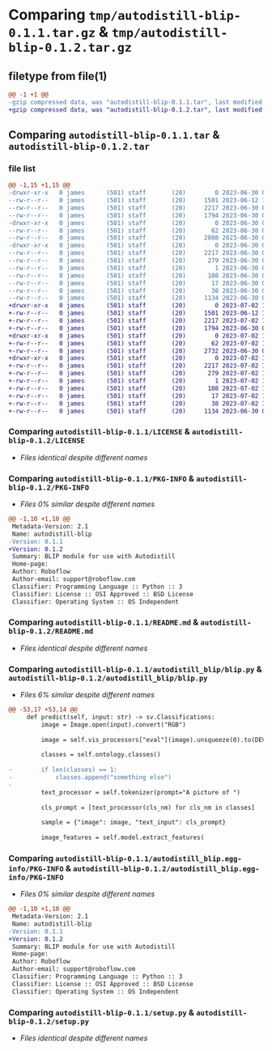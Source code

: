 # Comparing `tmp/autodistill-blip-0.1.1.tar.gz` & `tmp/autodistill-blip-0.1.2.tar.gz`

## filetype from file(1)

```diff
@@ -1 +1 @@
-gzip compressed data, was "autodistill-blip-0.1.1.tar", last modified: Fri Jun 30 09:05:19 2023, max compression
+gzip compressed data, was "autodistill-blip-0.1.2.tar", last modified: Sun Jul  2 19:40:32 2023, max compression
```

## Comparing `autodistill-blip-0.1.1.tar` & `autodistill-blip-0.1.2.tar`

### file list

```diff
@@ -1,15 +1,15 @@
-drwxr-xr-x   0 james      (501) staff       (20)        0 2023-06-30 09:05:19.613621 autodistill-blip-0.1.1/
--rw-r--r--   0 james      (501) staff       (20)     1501 2023-06-12 11:34:19.000000 autodistill-blip-0.1.1/LICENSE
--rw-r--r--   0 james      (501) staff       (20)     2217 2023-06-30 09:05:19.613497 autodistill-blip-0.1.1/PKG-INFO
--rw-r--r--   0 james      (501) staff       (20)     1794 2023-06-30 09:02:51.000000 autodistill-blip-0.1.1/README.md
-drwxr-xr-x   0 james      (501) staff       (20)        0 2023-06-30 09:05:19.612538 autodistill-blip-0.1.1/autodistill_blip/
--rw-r--r--   0 james      (501) staff       (20)       62 2023-06-30 09:05:14.000000 autodistill-blip-0.1.1/autodistill_blip/__init__.py
--rw-r--r--   0 james      (501) staff       (20)     2808 2023-06-30 09:02:45.000000 autodistill-blip-0.1.1/autodistill_blip/blip.py
-drwxr-xr-x   0 james      (501) staff       (20)        0 2023-06-30 09:05:19.613310 autodistill-blip-0.1.1/autodistill_blip.egg-info/
--rw-r--r--   0 james      (501) staff       (20)     2217 2023-06-30 09:05:19.000000 autodistill-blip-0.1.1/autodistill_blip.egg-info/PKG-INFO
--rw-r--r--   0 james      (501) staff       (20)      279 2023-06-30 09:05:19.000000 autodistill-blip-0.1.1/autodistill_blip.egg-info/SOURCES.txt
--rw-r--r--   0 james      (501) staff       (20)        1 2023-06-30 09:05:19.000000 autodistill-blip-0.1.1/autodistill_blip.egg-info/dependency_links.txt
--rw-r--r--   0 james      (501) staff       (20)      108 2023-06-30 09:05:19.000000 autodistill-blip-0.1.1/autodistill_blip.egg-info/requires.txt
--rw-r--r--   0 james      (501) staff       (20)       17 2023-06-30 09:05:19.000000 autodistill-blip-0.1.1/autodistill_blip.egg-info/top_level.txt
--rw-r--r--   0 james      (501) staff       (20)       38 2023-06-30 09:05:19.613667 autodistill-blip-0.1.1/setup.cfg
--rw-r--r--   0 james      (501) staff       (20)     1134 2023-06-30 09:05:06.000000 autodistill-blip-0.1.1/setup.py
+drwxr-xr-x   0 james      (501) staff       (20)        0 2023-07-02 19:40:32.997350 autodistill-blip-0.1.2/
+-rw-r--r--   0 james      (501) staff       (20)     1501 2023-06-12 11:34:19.000000 autodistill-blip-0.1.2/LICENSE
+-rw-r--r--   0 james      (501) staff       (20)     2217 2023-07-02 19:40:32.997200 autodistill-blip-0.1.2/PKG-INFO
+-rw-r--r--   0 james      (501) staff       (20)     1794 2023-06-30 09:02:51.000000 autodistill-blip-0.1.2/README.md
+drwxr-xr-x   0 james      (501) staff       (20)        0 2023-07-02 19:40:32.996111 autodistill-blip-0.1.2/autodistill_blip/
+-rw-r--r--   0 james      (501) staff       (20)       62 2023-07-02 19:40:13.000000 autodistill-blip-0.1.2/autodistill_blip/__init__.py
+-rw-r--r--   0 james      (501) staff       (20)     2732 2023-06-30 09:08:43.000000 autodistill-blip-0.1.2/autodistill_blip/blip.py
+drwxr-xr-x   0 james      (501) staff       (20)        0 2023-07-02 19:40:32.996989 autodistill-blip-0.1.2/autodistill_blip.egg-info/
+-rw-r--r--   0 james      (501) staff       (20)     2217 2023-07-02 19:40:32.000000 autodistill-blip-0.1.2/autodistill_blip.egg-info/PKG-INFO
+-rw-r--r--   0 james      (501) staff       (20)      279 2023-07-02 19:40:32.000000 autodistill-blip-0.1.2/autodistill_blip.egg-info/SOURCES.txt
+-rw-r--r--   0 james      (501) staff       (20)        1 2023-07-02 19:40:32.000000 autodistill-blip-0.1.2/autodistill_blip.egg-info/dependency_links.txt
+-rw-r--r--   0 james      (501) staff       (20)      108 2023-07-02 19:40:32.000000 autodistill-blip-0.1.2/autodistill_blip.egg-info/requires.txt
+-rw-r--r--   0 james      (501) staff       (20)       17 2023-07-02 19:40:32.000000 autodistill-blip-0.1.2/autodistill_blip.egg-info/top_level.txt
+-rw-r--r--   0 james      (501) staff       (20)       38 2023-07-02 19:40:32.997401 autodistill-blip-0.1.2/setup.cfg
+-rw-r--r--   0 james      (501) staff       (20)     1134 2023-06-30 09:05:06.000000 autodistill-blip-0.1.2/setup.py
```

### Comparing `autodistill-blip-0.1.1/LICENSE` & `autodistill-blip-0.1.2/LICENSE`

 * *Files identical despite different names*

### Comparing `autodistill-blip-0.1.1/PKG-INFO` & `autodistill-blip-0.1.2/PKG-INFO`

 * *Files 0% similar despite different names*

```diff
@@ -1,10 +1,10 @@
 Metadata-Version: 2.1
 Name: autodistill-blip
-Version: 0.1.1
+Version: 0.1.2
 Summary: BLIP module for use with Autodistill
 Home-page: 
 Author: Roboflow
 Author-email: support@roboflow.com
 Classifier: Programming Language :: Python :: 3
 Classifier: License :: OSI Approved :: BSD License
 Classifier: Operating System :: OS Independent
```

### Comparing `autodistill-blip-0.1.1/README.md` & `autodistill-blip-0.1.2/README.md`

 * *Files identical despite different names*

### Comparing `autodistill-blip-0.1.1/autodistill_blip/blip.py` & `autodistill-blip-0.1.2/autodistill_blip/blip.py`

 * *Files 6% similar despite different names*

```diff
@@ -53,17 +53,14 @@
     def predict(self, input: str) -> sv.Classifications:
         image = Image.open(input).convert("RGB")
 
         image = self.vis_processors["eval"](image).unsqueeze(0).to(DEVICE)
 
         classes = self.ontology.classes()
 
-        if len(classes) == 1:
-            classes.append("something else")
-
         text_processor = self.tokenizer(prompt="A picture of ")
 
         cls_prompt = [text_processor(cls_nm) for cls_nm in classes]
 
         sample = {"image": image, "text_input": cls_prompt}
 
         image_features = self.model.extract_features(
```

### Comparing `autodistill-blip-0.1.1/autodistill_blip.egg-info/PKG-INFO` & `autodistill-blip-0.1.2/autodistill_blip.egg-info/PKG-INFO`

 * *Files 0% similar despite different names*

```diff
@@ -1,10 +1,10 @@
 Metadata-Version: 2.1
 Name: autodistill-blip
-Version: 0.1.1
+Version: 0.1.2
 Summary: BLIP module for use with Autodistill
 Home-page: 
 Author: Roboflow
 Author-email: support@roboflow.com
 Classifier: Programming Language :: Python :: 3
 Classifier: License :: OSI Approved :: BSD License
 Classifier: Operating System :: OS Independent
```

### Comparing `autodistill-blip-0.1.1/setup.py` & `autodistill-blip-0.1.2/setup.py`

 * *Files identical despite different names*

